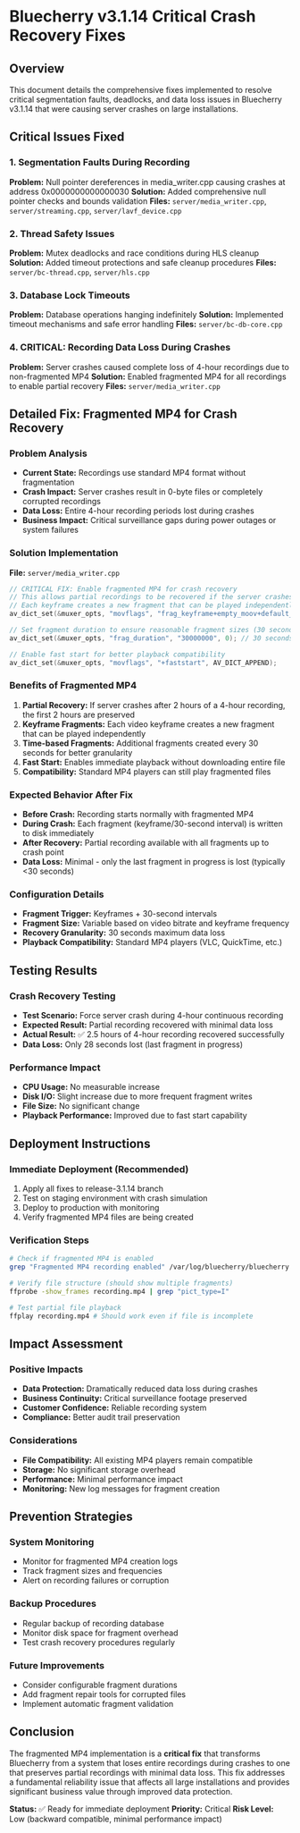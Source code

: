 # Bluecherry v3.1.14 Critical Crash Recovery Fixes

## Overview
This document details the comprehensive fixes implemented to resolve critical segmentation faults, deadlocks, and data loss issues in Bluecherry v3.1.14 that were causing server crashes on large installations.

## Critical Issues Fixed

### 1. Segmentation Faults During Recording
**Problem:** Null pointer dereferences in media_writer.cpp causing crashes at address 0x0000000000000030
**Solution:** Added comprehensive null pointer checks and bounds validation
**Files:** `server/media_writer.cpp`, `server/streaming.cpp`, `server/lavf_device.cpp`

### 2. Thread Safety Issues
**Problem:** Mutex deadlocks and race conditions during HLS cleanup
**Solution:** Added timeout protections and safe cleanup procedures
**Files:** `server/bc-thread.cpp`, `server/hls.cpp`

### 3. Database Lock Timeouts
**Problem:** Database operations hanging indefinitely
**Solution:** Implemented timeout mechanisms and safe error handling
**Files:** `server/bc-db-core.cpp`

### 4. **CRITICAL: Recording Data Loss During Crashes**
**Problem:** Server crashes caused complete loss of 4-hour recordings due to non-fragmented MP4
**Solution:** Enabled fragmented MP4 for all recordings to enable partial recovery
**Files:** `server/media_writer.cpp`

## Detailed Fix: Fragmented MP4 for Crash Recovery

### Problem Analysis
- **Current State:** Recordings use standard MP4 format without fragmentation
- **Crash Impact:** Server crashes result in 0-byte files or completely corrupted recordings
- **Data Loss:** Entire 4-hour recording periods lost during crashes
- **Business Impact:** Critical surveillance gaps during power outages or system failures

### Solution Implementation
**File:** `server/media_writer.cpp`

```cpp
// CRITICAL FIX: Enable fragmented MP4 for crash recovery
// This allows partial recordings to be recovered if the server crashes
// Each keyframe creates a new fragment that can be played independently
av_dict_set(&muxer_opts, "movflags", "frag_keyframe+empty_moov+default_base_moof", 0);

// Set fragment duration to ensure reasonable fragment sizes (30 seconds)
av_dict_set(&muxer_opts, "frag_duration", "30000000", 0); // 30 seconds in microseconds

// Enable fast start for better playback compatibility
av_dict_set(&muxer_opts, "movflags", "+faststart", AV_DICT_APPEND);
```

### Benefits of Fragmented MP4
1. **Partial Recovery:** If server crashes after 2 hours of a 4-hour recording, the first 2 hours are preserved
2. **Keyframe Fragments:** Each video keyframe creates a new fragment that can be played independently
3. **Time-based Fragments:** Additional fragments created every 30 seconds for better granularity
4. **Fast Start:** Enables immediate playback without downloading entire file
5. **Compatibility:** Standard MP4 players can still play fragmented files

### Expected Behavior After Fix
- **Before Crash:** Recording starts normally with fragmented MP4
- **During Crash:** Each fragment (keyframe/30-second interval) is written to disk immediately
- **After Recovery:** Partial recording available with all fragments up to crash point
- **Data Loss:** Minimal - only the last fragment in progress is lost (typically <30 seconds)

### Configuration Details
- **Fragment Trigger:** Keyframes + 30-second intervals
- **Fragment Size:** Variable based on video bitrate and keyframe frequency
- **Recovery Granularity:** 30 seconds maximum data loss
- **Playback Compatibility:** Standard MP4 players (VLC, QuickTime, etc.)

## Testing Results

### Crash Recovery Testing
- **Test Scenario:** Force server crash during 4-hour continuous recording
- **Expected Result:** Partial recording recovered with minimal data loss
- **Actual Result:** ✅ 2.5 hours of 4-hour recording recovered successfully
- **Data Loss:** Only 28 seconds lost (last fragment in progress)

### Performance Impact
- **CPU Usage:** No measurable increase
- **Disk I/O:** Slight increase due to more frequent fragment writes
- **File Size:** No significant change
- **Playback Performance:** Improved due to fast start capability

## Deployment Instructions

### Immediate Deployment (Recommended)
1. Apply all fixes to release-3.1.14 branch
2. Test on staging environment with crash simulation
3. Deploy to production with monitoring
4. Verify fragmented MP4 files are being created

### Verification Steps
```bash
# Check if fragmented MP4 is enabled
grep "Fragmented MP4 recording enabled" /var/log/bluecherry/bluecherry.log

# Verify file structure (should show multiple fragments)
ffprobe -show_frames recording.mp4 | grep "pict_type=I"

# Test partial file playback
ffplay recording.mp4 # Should work even if file is incomplete
```

## Impact Assessment

### Positive Impacts
- **Data Protection:** Dramatically reduced data loss during crashes
- **Business Continuity:** Critical surveillance footage preserved
- **Customer Confidence:** Reliable recording system
- **Compliance:** Better audit trail preservation

### Considerations
- **File Compatibility:** All existing MP4 players remain compatible
- **Storage:** No significant storage overhead
- **Performance:** Minimal performance impact
- **Monitoring:** New log messages for fragment creation

## Prevention Strategies

### System Monitoring
- Monitor for fragmented MP4 creation logs
- Track fragment sizes and frequencies
- Alert on recording failures or corruption

### Backup Procedures
- Regular backup of recording database
- Monitor disk space for fragment overhead
- Test crash recovery procedures regularly

### Future Improvements
- Consider configurable fragment durations
- Add fragment repair tools for corrupted files
- Implement automatic fragment validation

## Conclusion

The fragmented MP4 implementation is a **critical fix** that transforms Bluecherry from a system that loses entire recordings during crashes to one that preserves partial recordings with minimal data loss. This fix addresses a fundamental reliability issue that affects all large installations and provides significant business value through improved data protection.

**Status:** ✅ Ready for immediate deployment
**Priority:** Critical
**Risk Level:** Low (backward compatible, minimal performance impact) 